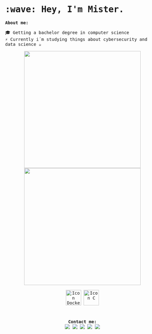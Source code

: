 <samp>
  <h1> :wave: Hey, I'm Mister. </h1>

  <b> About me: </b> <br>
  
  :mortar_board:  Getting a bachelor degree in computer science <br>
  :zap:  Currently i´m studying things about cybersecurity and data science
  :coffee:


  <div align = "center">
    <img width="380" src="https://github-readme-stats.vercel.app/api?username=lumifere&show_icons=true&theme=tokyonight&hide=issues&count_private=true">
    <img width="380" src="https://github-readme-stats.vercel.app/api/top-langs/?username=lumifere&layout=compact&langs_count=5&theme=tokyonight">
  </div> 
  <br>
  <div align = "center" style="display: inline_block">
    <img align="center" alt="Icon Docker" width="50" src="https://www.google.com/url?sa=i&url=https%3A%2F%2Fencrypted-tbn0.gstatic.com%2Fimages%3Fq%3Dtbn%3AANd9GcSU8rxSWNv4dUOPvMU8XmYoUTygYyZh9cIw0uZCQGTBlABoEtjl&psig=AOvVaw3Bc2FMkhkN4BrIHoDReEMp&ust=1668043997749000&source=images&cd=vfe&ved=0CA0QjRxqFwoTCNDJ0aH6n_sCFQAAAAAdAAAAABAE"/>      
    <img align="center" alt="Icon C" width="50" src="https://cdn.jsdelivr.net/gh/devicons/devicon/icons/c/c-original.svg"/>
    </div> 
  <br>
  
  ##
  <div align = "center"> 
    <b> Contact me: </b> <br>
    <a href="https://www.linkedin.com/in/ormesino/" target="_blank"><img src="https://img.shields.io/badge/-LinkedIn-%230077B5?style=for-the-badge&logo=linkedin&logoColor=white" target="_blank"></a> 
    <a href="https://www.twitter.com/lumifere" target="_blank"><img src="https://img.shields.io/badge/Twitter-1DA1F2?style=for-the-badge&logo=twitter&logoColor=white" target="_blank"></a>
    <a href="https://discordapp.com/users/celino#2492" target="_blank"><img src="https://img.shields.io/badge/Discord-7289DA?style=for-the-badge&logo=discord&logoColor=white" target="_blank"></a> 
    <a href="https://www.twitch.tv/celino" target="_blank"><img src="https://img.shields.io/badge/Twitch-9146FF?style=for-the-badge&logo=twitch&logoColor=white" target="_blank"></a>
    <img src="https://raw.githubusercontent.com/bornmay/bornmay/Update/svg/Bottom.svg">
  </div>
</samp>
